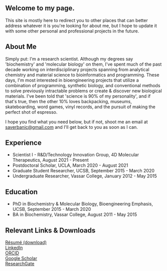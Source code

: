 ## Welcome to my page.
This site is mostly here to redirect you to other places that can better address whatever it is you're looking for about me,
but I hope to update it with some other personal and professional projects in the future.


## About Me
Simply put: I'm a research scientist. Although my degrees say 'biochemistry' and 'molecular biology' on them, I've spent much of the past decade working on interdisciplinary projects spanning from analytical chemistry and material science to bioinformatics and programming. These days, I'm most interested in bioengineering projects that utilize a combination of programming, synthetic biology, and conventional methods to solve previously intractable problems or create & discover new biological materials. I've been told that 'science is 90% of my personality', and if that's true, then the other 10% loves backpacking, museums, skateboarding, word games, vinyl records, and the pursuit of making the perfect shot of espresso.

I hope you find what you need below, but if not, shoot me an email at saverbanic@gmail.com and I'll get back to you as soon as I can.


## Experience
* Scientist I - R&D/Technology Innovation Group, 4D Molecular Therapeutics, August 2021 - Present
* Postdoctoral Scholar, UCLA, March 2020 - August 2021
* Graduate Student Researcher, UCSB, September 2015 - March 2020
* Undergraduate Researcher, Vassar College, January 2012 - May 2015
  
  
## Education
* PhD in Biochemistry & Molecular Biology, Bioengineering Emphasis, UCSB, September 2015 - March 2020
* BA in Biochemistry, Vassar College, August 2011 - May 2015


## Relevant Links & Downloads
[Résumé (download)](https://github.com/sverbanic/sverbanic.github.io/raw/main/assets/verbanic_resume_june_2021.pdf)  
[LinkedIn](https://www.linkedin.com/in/samuel-verbanic/)  
[ORCID](https://orcid.org/0000-0002-6835-6690)  
[Google Scholar](https://scholar.google.com/citations?user=s3YPZREAAAAJ&hl=en)  
[ResearchGate](https://www.researchgate.net/profile/Samuel-Verbanic)  
